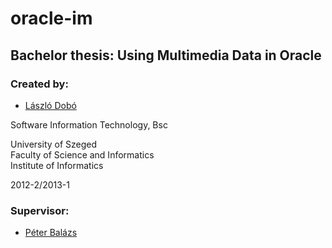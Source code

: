 oracle-im
=========
## Bachelor thesis: Using Multimedia Data in Oracle

### Created by:

* [László Dobó](https://github.com/FlipEverything)  

Software Information Technology, Bsc  

University of Szeged  
Faculty of Science and Informatics  
Institute of Informatics  
  
2012-2/2013-1

### Supervisor:

* [Péter Balázs](http://www.inf.u-szeged.hu/~pbalazs/)